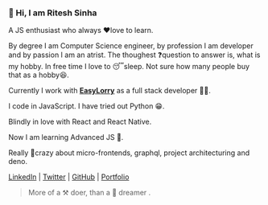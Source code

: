 ### 👋 Hi, I am Ritesh Sinha 

A JS enthusiast who always ♥️love to learn. 

By degree I am Computer Science engineer, by profession I am developer and by passion I am an atrist. The thoughest ❓question to answer is, what is my hobby. In free time I love to 😴sleep. Not sure how many people buy that as a hobby😆. 

Currently I work with **[EasyLorry](http://www.easylr.com/)** as a full stack developer 👨‍💻.

I code in JavaScript. I have tried out Python 😁.

Blindly in love with React and React Native.

Now I am learning Advanced JS 🖖.

Really 🤯crazy about micro-frontends, graphql, project architecturing and deno.

[LinkedIn](https://www.linkedin.com/in/ritesh-kumar-sinha-897735101/) | [Twitter](https://twitter.com/type___error) | [GitHub](https://github.com/shihabus) | [Portfolio](http://codermonk.netlify.com/)

> More of a ⚒️ doer, than a 🌈 dreamer  .

